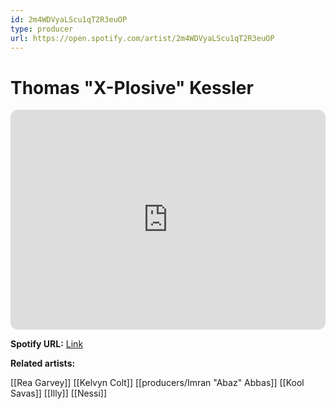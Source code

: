 ```yaml
---
id: 2m4WDVyaLScu1qT2R3euOP
type: producer
url: https://open.spotify.com/artist/2m4WDVyaLScu1qT2R3euOP
---
```

# Thomas "X-Plosive" Kessler

<iframe style="border-radius:12px" src="https://open.spotify.com/embed/artist/2m4WDVyaLScu1qT2R3euOP" width="100%" height="352" frameBorder="0" allowfullscreen="" allow="autoplay; clipboard-write; encrypted-media; fullscreen; picture-in-picture" loading="lazy"></iframe>

**Spotify URL:** [Link](https://open.spotify.com/artist/2m4WDVyaLScu1qT2R3euOP)

**Related artists:**

[[Rea Garvey]]
[[Kelvyn Colt]]
[[producers/Imran "Abaz" Abbas]]
[[Kool Savas]]
[[Illy]]
[[Nessi]]
